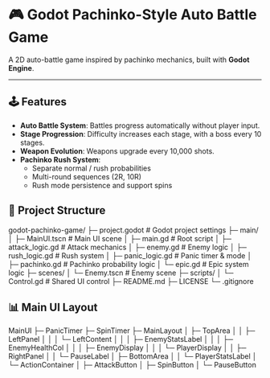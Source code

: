 # 🎮 Godot Pachinko-Style Auto Battle Game

A 2D auto-battle game inspired by pachinko mechanics, built with **Godot Engine**.

---

## 🕹️ Features
- **Auto Battle System**: Battles progress automatically without player input.  
- **Stage Progression**: Difficulty increases each stage, with a boss every 10 stages.  
- **Weapon Evolution**: Weapons upgrade every 10,000 shots.  
- **Pachinko Rush System**:  
  - Separate normal / rush probabilities  
  - Multi-round sequences (2R, 10R)  
  - Rush mode persistence and support spins  

## 📂 Project Structure
godot-pachinko-game/
├─ project.godot # Godot project settings
├─ main/
│ ├─ MainUI.tscn # Main UI scene
│ ├─ main.gd # Root script
│ ├─ attack_logic.gd # Attack mechanics
│ ├─ enemy.gd # Enemy logic
│ ├─ rush_logic.gd # Rush system
│ ├─ panic_logic.gd # Panic timer & mode
│ ├─ pachinko.gd # Pachinko probability logic
│ └─ epic.gd # Epic system logic
├─ scenes/
│ └─ Enemy.tscn # Enemy scene
├─ scripts/
│ └─ Control.gd # Shared UI control
├─ README.md
├─ LICENSE
└─ .gitignore

## 📊 Main UI Layout
MainUI
├─ PanicTimer
├─ SpinTimer
├─ MainLayout
│ ├─ TopArea
│ │ ├─ LeftPanel
│ │ │ └─ LeftContent
│ │ │ ├─ EnemyStatsLabel
│ │ │ ├─ EnemyHealthCol
│ │ │ ├─ EnemyDisplay
│ │ │ └─ PlayerDisplay
│ │ ├─ RightPanel
│ │ └─ PauseLabel
│ ├─ BottomArea
│ │ └─ PlayerStatsLabel
│ └─ ActionContainer
│ ├─ AttackButton
│ ├─ SpinButton
│ └─ PauseButton

